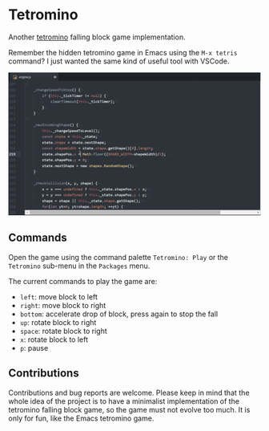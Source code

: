 # Tetromino

Another [tetromino][tetromino-wikipedia] falling block game implementation.

Remember the hidden tetromino game in Emacs using the `M-x tetris` command? I just wanted the same kind of useful tool with VSCode.

![TetrominoDemo](https://raw.githubusercontent.com/vhiribarren/atom-tetromino/master/materials/tetromino.gif)

## Commands

Open the game using the command palette `Tetromino: Play` or the `Tetromino` sub-menu in the `Packages` menu.

The current commands to play the game are:

- `left`: move block to left
- `right`: move block to right
- `bottom`: accelerate drop of block, press again to stop the fall
- `up`: rotate block to right
- `space`: rotate block to right
- `x`: rotate block to left
- `p`: pause

## Contributions

Contributions and bug reports are welcome. Please keep in mind that the whole idea of the project is to have a minimalist implementation of the tetromino falling block game, so the game must not evolve too much. It is only for fun, like the Emacs tetromino game.

[tetromino-wikipedia]: https://en.wikipedia.org/wiki/Tetromino
